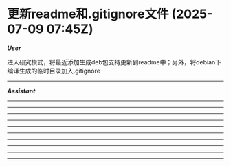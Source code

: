 <!-- Generated by SpecStory -->

# 更新readme和.gitignore文件 (2025-07-09 07:45Z)

_**User**_

进入研究模式，将最近添加生成deb包支持更新到readme中；另外，将debian下编译生成的临时目录加入.gitignore

---

_**Assistant**_



---



---



---



---



---



---



---



---



---



---

